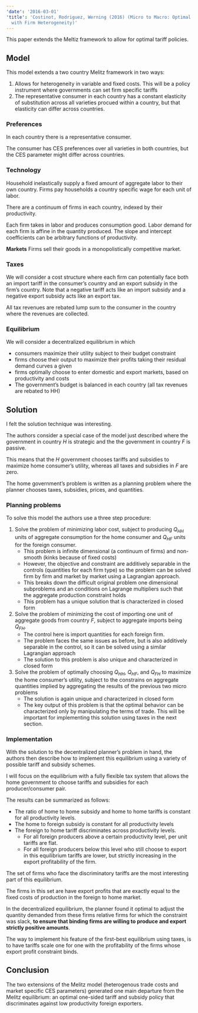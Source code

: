 ```yaml
---
'date': '2016-03-01'
'title': 'Costinot, Rodriguez, Werning (2016) (Micro to Macro: Optimal Trade Policy
  with Firm Heterogeneity)'
---
```


<p>This paper extends the Meltiz framework to allow for optimal tariff policies.</p>
<h2 id="model">Model</h2>
<p>This model extends a two country Melitz framework in two ways:</p>
<ol type="1">
<li>Allows for heterogeneity in variable and fixed costs. This will be a policy instrument where governments can set firm specific tariffs</li>
<li>The representative consumer in each country has a constant elasticity of substitution across all varieties procued within a country, but that elasticity can differ across countries.</li>
</ol>
<h3 id="preferences">Preferences</h3>
<p>In each country there is a representative consumer.</p>
<p>The consumer has CES preferences over all varieties in both countries, but the CES parameter might differ across countries.</p>
<h3 id="technology">Technology</h3>
<p>Household inelastically supply a fixed amount of aggregate labor to their own country. Firms pay households a country specific wage for each unit of labor.</p>
<p>There are a continuum of firms in each country, indexed by their productivity.</p>
<p>Each firm takes in labor and produces consumption good. Labor demand for each firm is affine in the quantity produced. The slope and intercept coefficients can be arbitrary functions of productivity.</p>
<p><strong>Markets</strong> Firms sell their goods in a monopolistically competitive market.</p>
<h3 id="taxes">Taxes</h3>
<p>We will consider a cost structure where each firm can potentially face both an import tariff in the consumer’s country and an export subsidy in the firm’s country. Note that a negative tariff acts like an import subsidy and a negative export subsidy acts like an export tax.</p>
<p>All tax revenues are rebated lump sum to the consumer in the country where the revenues are collected.</p>
<h3 id="equilibrium">Equilibrium</h3>
<p>We will consider a decentralized equilibrium in which</p>
<ul>
<li>consumers maximize their utility subject to their budget constraint</li>
<li>firms choose their output to maximize their profits taking their residual demand curves a given</li>
<li>firms optimally choose to enter domestic and export markets, based on productivity and costs</li>
<li>The government’s budget is balanced in each country (all tax revenues are rebated to HH)</li>
</ul>
<h2 id="solution">Solution</h2>
<p>I felt the solution technique was interesting.</p>
<p>The authors consider a special case of the model just described where the government in country <span class="math inline"><em>H</em></span> is strategic and the the government in country <span class="math inline"><em>F</em></span> is passive.</p>
<p>This means that the <span class="math inline"><em>H</em></span> government chooses tariffs and subsidies to maximize home consumer’s utility, whereas all taxes and subsidies in <span class="math inline"><em>F</em></span> are zero.</p>
<p>The home government’s problem is written as a planning problem where the planner chooses taxes, subsidies, prices, and quantities.</p>
<h3 id="planning-problems">Planning problems</h3>
<p>To solve this model the authors use a three step procedure:</p>
<ol type="1">
<li>Solve the problem of minimizing labor cost, subject to producing <span class="math inline"><em>Q</em><sub><em>H</em><em>H</em></sub></span> units of aggregate consumption for the home consumer and <span class="math inline"><em>Q</em><sub><em>H</em><em>F</em></sub></span> units for the foreign consumer.
<ul>
<li>This problem is infinite dimensional (a continuum of firms) and non-smooth (kinks because of fixed costs)</li>
<li>However, the objective and constraint are additively separable in the controls (quantities for each firm type) so the problem can be solved firm by firm and market by market using a Lagrangian approach.</li>
<li>This breaks down the difficult original problem one dimensional subproblems and an conditions on Lagrange multipliers such that the aggregate production constraint holds</li>
<li>This problem has a unique solution that is characterized in closed form</li>
</ul></li>
<li>Solve the problem of minimizing the cost of importing one unit of aggregate goods from country <span class="math inline"><em>F</em></span>, subject to aggregate imports being <span class="math inline"><em>Q</em><sub><em>F</em><em>H</em></sub></span>.
<ul>
<li>The control here is import quantities for each foreign firm.</li>
<li>The problem faces the same issues as before, but is also additively separable in the control, so it can be solved using a similar Lagrangian approach</li>
<li>The solution to this problem is also unique and characterized in closed form</li>
</ul></li>
<li>Solve the problem of optimally choosing <span class="math inline"><em>Q</em><sub><em>H</em><em>H</em></sub></span>, <span class="math inline"><em>Q</em><sub><em>H</em><em>F</em></sub></span>, and <span class="math inline"><em>Q</em><sub><em>F</em><em>H</em></sub></span> to maximize the home consumer’s utility, subject to the constrains on aggregate quantities implied by aggregating the results of the previous two micro problems
<ul>
<li>The solution is again unique and characterized in closed form</li>
<li>The key output of this problem is that the optimal behavior can be characterized only by manipulating the terms of trade. This will be important for implementing this solution using taxes in the next section.</li>
</ul></li>
</ol>
<h3 id="implementation">Implementation</h3>
<p>With the solution to the decentralized planner’s problem in hand, the authors then describe how to implement this equilibrium using a variety of possible tariff and subsidy schemes.</p>
<p>I will focus on the equilibrium with a fully flexible tax system that allows the home government to choose tariffs and subsidies for each producer/consumer pair.</p>
<p>The results can be summarized as follows:</p>
<ul>
<li>The ratio of home to home subsidy and home to home tariffs is constant for all productivity levels.</li>
<li>The home to foreign subsidy is constant for all productivity levels</li>
<li>The foreign to home tariff discriminates across productivity levels.
<ul>
<li>For all foreign producers above a certain productivity level, per unit tariffs are flat.</li>
<li>For all foreign producers below this level who still choose to export in this equilibrium tariffs are lower, but strictly increasing in the export profitability of the firm.</li>
</ul></li>
</ul>
<p>The set of firms who face the discriminatory tariffs are the most interesting part of this equilibrium.</p>
<p>The firms in this set are have export profits that are exactly equal to the fixed costs of production in the foreign to home market.</p>
<p>In the decentralized equilibrium, the planner found it optimal to adjust the quantity demanded from these firms relative firms for which the constraint was slack, <strong>to ensure that binding firms are willing to produce and export strictly positive amounts</strong>.</p>
<p>The way to implement his feature of the first-best equilibrium using taxes, is to have tariffs scale one for one with the profitability of the firms whose export profit constraint binds.</p>
<h2 id="conclusion">Conclusion</h2>
<p>The two extensions of the Melitz model (heterogenous trade costs and market specific CES parameters) generated one main departure from the Melitz equilibrium: an optimal one-sided tariff and subsidy policy that discriminates against low productivity foreign exporters.</p>

